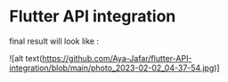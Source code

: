 # Flutter API integration

final result will look like :

![alt text(https://github.com/Aya-Jafar/flutter-API-integration/blob/main/photo_2023-02-02_04-37-54.jpg)]
